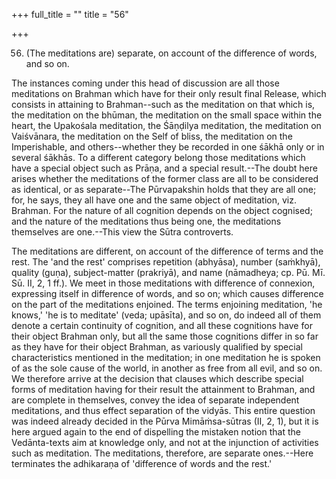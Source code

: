 +++
full_title = ""
title = "56"

+++


56. (The meditations are) separate, on account of the difference of words, and so on.

The instances coming under this head of discussion are all those meditations on Brahman which have for their only result final Release, which consists in attaining to Brahman--such as the meditation on that which is, the meditation on the bhūman, the meditation on the small space within the heart, the Upakośala meditation, the Śāṇḍilya meditation, the meditation on Vaiśvānara, the meditation on the Self of bliss, the meditation on the Imperishable, and others--whether they be recorded in one śākhā only or in several śākhās. To a different category belong those meditations which have a special object such as Prāṇa, and a special result.--The doubt here arises whether the meditations of the former class are all to be considered as identical, or as separate--The Pūrvapakshin holds that they are all one; for, he says, they all have one and the same object of meditation, viz. Brahman. For the nature of all cognition depends on the object cognised; and the nature of the meditations thus being one, the meditations themselves are one.--This view the Sūtra controverts.

 The meditations are different, on account of the difference of terms and the rest. The 'and the rest' comprises repetition (abhyāsa), number (saṁkhyā), quality (guṇa), subject-matter (prakriyā), and name (nāmadheya; cp. Pū. Mī. Sū. II, 2, 1 ff.). We meet in those meditations with difference of connexion, expressing itself in difference of words, and so on; which causes difference on the part of the meditations enjoined. The terms enjoining meditation, 'he knows,' 'he is to meditate' (veda; upāsīta), and so on, do indeed all of them denote a certain continuity of cognition, and all these cognitions have for their object Brahman only, but all the same those cognitions differ in so far as they have for their object Brahman, as variously qualified by special characteristics mentioned in the meditation; in one meditation he is spoken of as the sole cause of the world, in another as free from all evil, and so on. We therefore arrive at the decision that clauses which describe special forms of meditation having for their result the attainment to Brahman, and are complete in themselves, convey the idea of separate independent meditations, and thus effect separation of the vidyās. This entire question was indeed already decided in the Pūrva Mimāṁsa-sūtras (II, 2, 1), but it is here argued again to the end of dispelling the mistaken notion that the Vedānta-texts aim at knowledge only, and not at the injunction of activities such as meditation. The meditations, therefore, are separate ones.--Here terminates the adhikaraṇa of 'difference of words and the rest.'

